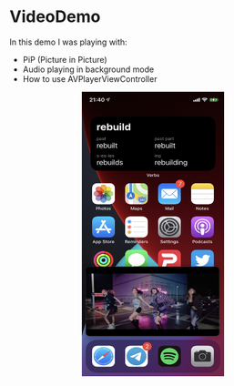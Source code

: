 # VideoDemo

In this demo I was playing with:
- PiP (Picture in Picture)
- Audio playing in background mode
- How to use AVPlayerViewController

<p align="center">
    <img src="https://github.com/erikfloresq/VideoDemo/blob/main/screenshoot.jpg" width="250" height="500"/>
</p>